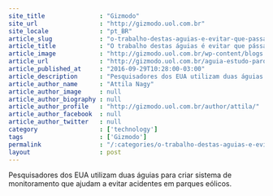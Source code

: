 ```yaml
---
site_title               : "Gizmodo"
site_url                 : "http://gizmodo.uol.com.br"
site_locale              : "pt_BR"
article_slug             : "o-trabalho-destas-aguias-e-evitar-que-passaros-morram-em-parques-eolicos"
article_title            : "O trabalho destas águias é evitar que pássaros morram em parques eólicos"
article_image            : "http://gizmodo.uol.com.br/wp-content/blogs.dir/8/files/2016/09/aguia-energia-eolica-14.jpg"
article_url              : "http://gizmodo.uol.com.br/aguia-estudo-parque-eolico/"
article_published_at     : "2016-09-29T10:28:00-03:00"
article_description      : "Pesquisadores dos EUA utilizam duas águias para criar sistema de monitoramento que ajudam a evitar acidentes em parques eólicos."
article_author_name      : "Attila Nagy"
article_author_image     : null
article_author_biography : null
article_author_profile   : "http://gizmodo.uol.com.br/author/attila/"
article_author_facebook  : null
article_author_twitter   : null
category                 : ['technology']
tags                     : ['Gizmodo']
permalink                : "/:categories/o-trabalho-destas-aguias-e-evitar-que-passaros-morram-em-parques-eolicos/"
layout                   : post
---
```


Pesquisadores dos EUA utilizam duas águias para criar sistema de monitoramento que ajudam a evitar acidentes em parques eólicos.
